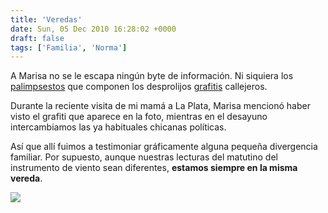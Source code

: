 ```yaml
---
title: 'Veredas'
date: Sun, 05 Dec 2010 16:28:02 +0000
draft: false
tags: ['Familia', 'Norma']
---
```


A Marisa no se le escapa ningún byte de información. Ni siquiera los [palimpsestos](http://es.wikipedia.org/wiki/Palimpsesto) que componen los desprolijos [grafitis](http://es.wikipedia.org/wiki/Grafiti) callejeros. 

Durante la reciente visita de mi mamá a La Plata, Marisa mencionó haber visto el grafiti que aparece en la foto, mientras en el desayuno intercambiamos las ya habituales chicanas políticas. 

Así que allí fuimos a testimoniar gráficamente alguna pequeña divergencia familiar. Por supuesto, aunque nuestras lecturas del matutino del instrumento de viento sean diferentes, **estamos siempre en la misma vereda**.

[![](http://lh3.ggpht.com/_kjktWGBKtT8/TPu7Q1YIZQI/AAAAAAAAEVA/WV9M25dFkCI/s400/IMG_2521b.jpg)](http://picasaweb.google.com/lh/photo/nAAtT3ujLjKGhpS4OlwUGA?feat=embedwebsite)
